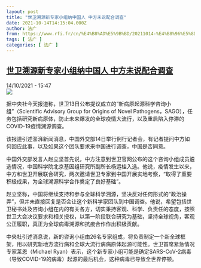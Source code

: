 ```yaml
---
layout: post
title: "世卫溯源新专家小组纳中国人 中方未说配合调查"
date: 2021-10-14T14:15:04.000Z
author: 法广
from: https://www.rfi.fr/cn/%E4%B8%AD%E5%9B%BD/20211014-%E4%B8%96%E5%8D%AB%E6%BA%AF%E6%BA%90%E6%96%B0%E4%B8%93%E5%AE%B6%E5%B0%8F%E7%BB%84%E7%BA%B3%E4%B8%AD%E5%9B%BD%E4%BA%BA-%E4%B8%AD%E6%96%B9%E6%9C%AA%E8%AF%B4%E9%85%8D%E5%90%88%E8%B0%83%E6%9F%A5
tags: [ 法广 ]
categories: [ 法广 ]
---
```

<!--1634220904000-->
[世卫溯源新专家小组纳中国人 中方未说配合调查](https://www.rfi.fr/cn/%E4%B8%AD%E5%9B%BD/20211014-%E4%B8%96%E5%8D%AB%E6%BA%AF%E6%BA%90%E6%96%B0%E4%B8%93%E5%AE%B6%E5%B0%8F%E7%BB%84%E7%BA%B3%E4%B8%AD%E5%9B%BD%E4%BA%BA-%E4%B8%AD%E6%96%B9%E6%9C%AA%E8%AF%B4%E9%85%8D%E5%90%88%E8%B0%83%E6%9F%A5)
------

<div>
<div>14/10/2021 - 15:47</div><img src="https://s.rfi.fr/media/display/26da6e60-dbda-11eb-af21-005056bfb2b6/xgbd9.jpg"><div >                    <p>据中央社今天报道称，世卫13日公布提议成立的“新病原起源科学咨询小组”（Scientific Advisory Group for Origins of Novel Pathogens，SAGO），任务包括研究新病原体，防止未来爆发的全球疫情大流行，以及重启陷入停滞的COVID-19疫情溯源调查。</p><p>该报道引述澎湃新闻消息，中国外交部14日举行例行记者会，有记者提问中方如何回应此事，以及如果这个团队要求来中国进行调查，中国是否同意。</p><p>中国外交部发言人赵立坚首先说，中方注意到世卫官网公布的这个咨询小组成员遴选情况，中国科学院北京基因组研究所副所长杨运桂入选。他说，疫情发生以来，中方和世卫开展联合研究，两次邀请世卫专家到中国开展实地考察，“取得了重要积极成果，为全球溯源科学合作奠定了良好基础”。</p><p>赵立坚称，中国将继续支持和参与全球科学溯源，坚决反对任何形式的“政治操弄”，但并未直接回复是否会让这个新科学家团队到中国调查。他说，希望包括世卫秘书处及咨询小组在内的有关各方，切实秉持客观、科学、负责任的态度，按照世卫大会决议要求和相关授权，以第一阶段联合研究为基础，坚持全球视角，客观公正履职，真正为全球病毒溯源和抗疫合作作出积极贡献。</p><p>中央社引述消息说，新的咨询小组由26名专家组成，将负责制定一个新全球框架，用以研究新地方流行病和全球大流行病病原体起源可能性。世卫首席紧急情况专家莱恩（Michael Ryan）表示，这个新专家小组可能是确定SARS-CoV-2病毒（导致COVID-19的病毒）起源的最后机会，这种病毒已导致全世界停顿。</p>                                            <div data-selfpromo-newsletter>    </div>    <div data-selfpromo-app>    </div>                </div>
</div>

